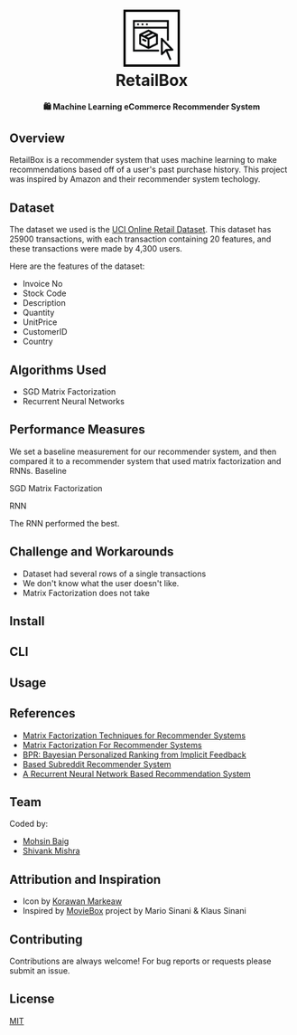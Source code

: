 <h1 align="center">
  <img src="media/rb-logo.png" width="20%"><br/>RetailBox
</h1>

<h4 align="center">
  🛍️ Machine Learning eCommerce Recommender System
</h4>

## Overview

RetailBox is a recommender system that uses machine learning to make recommendations based off of a user's past purchase history. This project was inspired by Amazon and their recommender system techology.

## Dataset

The dataset we used is the [UCI Online Retail Dataset](http://archive.ics.uci.edu/ml/datasets/online+retail). This dataset has 25900 transactions, with each transaction containing 20 features, and these transactions were made by 4,300 users.

Here are the features of the dataset:

* Invoice No
* Stock Code
* Description
* Quantity
* UnitPrice
* CustomerID
* Country



## Algorithms Used

* SGD Matrix Factorization
* Recurrent Neural Networks

## Performance Measures

We set a baseline measurement for our recommender system, and then compared it to a recommender system that used matrix factorization and RNNs.
Baseline

SGD Matrix Factorization

RNN

The RNN performed the best.

## Challenge and Workarounds

* Dataset had several rows of a single transactions
* We don't know what the user doesn't like.
* Matrix Factorization does not take

## Install


## CLI


## Usage


## References

* [Matrix Factorization Techniques for Recommender Systems](https://datajobs.com/data-science-repo/Recommender-Systems-[Netflix].pdf)
* [Matrix Factorization For Recommender Systems](https://joyceho.github.io/cs584_s16/slides/mf-16.pdf)
* [BPR: Bayesian Personalized Ranking from Implicit Feedback](https://arxiv.org/pdf/1205.2618.pdf)
* [Based Subreddit Recommender System](https://cole-maclean.github.io/blog/RNN-Based-Subreddit-Recommender-System/)
* [A Recurrent Neural Network Based Recommendation System](https://cs224d.stanford.edu/reports/LiuSingh.pdf)


## Team

Coded by:

* [Mohsin Baig](https://github.com/moebg)
* [Shivank Mishra](https://github.com/shivankmishra)

## Attribution and Inspiration

* Icon by [Korawan Markeaw](https://thenounproject.com/korawan_m/)
* Inspired by [MovieBox](https://github.com/klauscfhq/moviebox) project by Mario Sinani & Klaus Sinani

## Contributing

Contributions are always welcome! For bug reports or requests please submit an issue.

## License

[MIT](https://github.com/moebg/retailbox/blob/master/LICENSE)